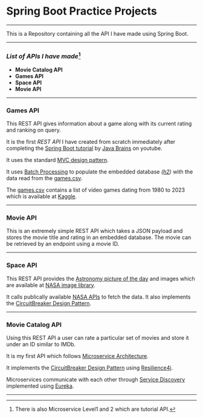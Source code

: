 # Spring Boot Practice Projects

---

This is a Repository containing all the API I have made using Spring Boot.

--- 
### _List of APIs I have made_[^1]
 * **Movie Catalog API**
* **Games API**
* **Space API**
* **Movie API**

---
### Games API
This REST API gives information about a game along with its current rating and ranking on query.

It is the first _REST API_ I have created from scratch immediately after completing the [Spring Boot tutorial](https://www.youtube.com/playlist?list=PLqq-6Pq4lTTbx8p2oCgcAQGQyqN8XeA1x) by [Java Brains](https://www.youtube.com/@Java.Brains) on youtube.

It uses the standard [MVC design pattern](https://developer.mozilla.org/en-US/docs/Glossary/MVC). 

It uses [Batch Processing](https://spring.io/guides/gs/batch-processing/) to populate the embedded database _([h2](https://www.baeldung.com/spring-boot-h2-database))_ with the data read from the [games.csv](src/main/resources/gamesupdated.csv).

The [games.csv](src/main/resources/gamesupdated.csv) contains a list of video games dating from 1980 to 2023 which is available at [Kaggle](https://www.kaggle.com/datasets/arnabchaki/popular-video-games-1980-2023).

---
### Movie API
This is an extremely simple REST API which takes a JSON payload and stores the movie title and rating in an embedded database. The movie can be retrieved by an endpoint using a movie ID.

---
### Space API
This REST API provides the [Astronomy picture of the day](https://apod.nasa.gov/apod/astropix.html) and images which are available at [NASA image library](https://www.nasa.gov/multimedia/imagegallery/index.html).

It calls publically available [NASA APIs](https://api.nasa.gov) to fetch the data.
It also implements the [CircuitBreaker Design Pattern](https://learn.microsoft.com/en-us/azure/architecture/patterns/circuit-breaker).

---
### Movie Catalog API
Using this REST API a user can rate a particular set of movies and store it under an ID similar to IMDb.

It is my first API which follows [Microservice Architecture](https://microservices.io).

It implements the [CircuitBreaker Design Pattern](https://learn.microsoft.com/en-us/azure/architecture/patterns/circuit-breaker) using [Resilience4j](https://resilience4j.readme.io/docs). 

Microservices communicate with each other through [Service Discovery](https://www.baeldung.com/cs/service-discovery-microservices) implemented using [Eureka](https://spring.io/guides/gs/service-registration-and-discovery/).

---
[^1]: There is also Microservice Level1 and 2 which are tutorial API.
